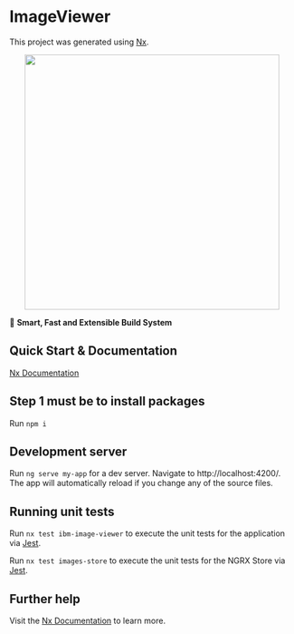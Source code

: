 

# ImageViewer

This project was generated using [Nx](https://nx.dev).

<p style="text-align: center;"><img src="https://raw.githubusercontent.com/nrwl/nx/master/images/nx-logo.png" width="450"></p>

🔎 **Smart, Fast and Extensible Build System**

## Quick Start & Documentation

[Nx Documentation](https://nx.dev/angular)


## Step 1 must be to install packages

Run `npm i`

## Development server

Run `ng serve my-app` for a dev server. Navigate to http://localhost:4200/. The app will automatically reload if you change any of the source files.

## Running unit tests

Run `nx test ibm-image-viewer` to execute the unit tests for the application via [Jest](https://jestjs.io).

Run `nx test images-store` to execute the unit tests for the NGRX Store via [Jest](https://jestjs.io).

## Further help

Visit the [Nx Documentation](https://nx.dev/angular) to learn more.
